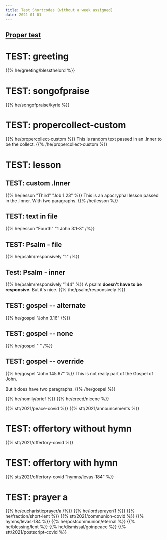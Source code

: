 ```yaml
---
title: Test Shortcodes (without a week assigned)
date: 2021-01-01
---
```

[Proper test](/about/test/)
---------

# TEST: greeting
{{% he/greeting/blessthelord %}}


# TEST: songofpraise
{{% he/songofpraise/kyrie %}}

# TEST: propercollect-custom
{{% he/propercollect-custom %}}
This is random text passed in an .Inner to be the collect.
{{% /he/propercollect-custom %}}

# TEST: lesson
## TEST: custom .Inner
{{% he/lesson "Third" "Job 1.23" %}}
This is an apocryphal lesson passed in the .Inner.
With two paragraphs.
{{% /he/lesson %}}

## TEST: text in file
{{% he/lesson "Fourth" "1 John 3:1-3" /%}}

## TEST: Psalm - file
{{% he/psalm/responsively "1" /%}}

## Test: Psalm - inner
{{% he/psalm/responsively "144" %}}
A psalm
**doesn't have to be responsive.**
But it's nice.
{{% /he/psalm/responsively %}}

## TEST: gospel -- alternate
{{% he/gospel "John 3.16" /%}}

## TEST: gospel -- none
{{% he/gospel " " /%}}

## TEST: gospel -- override
{{% he/gospel "John 145.67" %}}
This is not really part of the Gospel of John.

But it does have two paragraphs.
{{% /he/gospel %}}



{{% he/homily/brief %}}
{{% he/creed/nicene %}}

{{% stt/2021/peace-covid %}}
{{% stt/2021/announcements %}}

# TEST: offertory without hymn
{{% stt/2021/offertory-covid %}}

# TEST: offertory with hymn
{{% stt/2021/offertory-covid "hymns/levas-184" %}}

# TEST: prayer a
{{% he/eucharisticprayer/a /%}}
{{% he/lordsprayer/1 %}}
{{% he/fraction/short-lent %}}
{{% stt/2021/communion-covid %}}
{{% hymns/levas-184 %}}
{{% he/postcommunion/eternal %}}
{{% he/blessing/lent %}}
{{% he/dismissal/goinpeace %}}
{{% stt/2021/postscript-covid %}}
